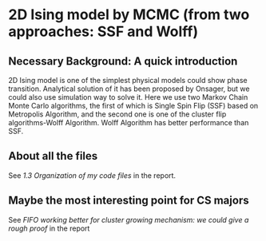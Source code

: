 # 2D Ising model by MCMC (from two approaches: SSF and Wolff)

## Necessary Background: A quick introduction

2D Ising model is one of the simplest physical models could show phase transition. Analytical solution of it has been proposed by Onsager, but we could also use simulation way to solve it. Here we use two Markov Chain Monte Carlo algorithms, the first of which is Single Spin Flip (SSF) based on Metropolis Algorithm, and the second one is one of the cluster flip algorithms-Wolff Algorithm. Wolff Algorithm has better performance than SSF.

## About all the files

See *1.3 Organization of my code files* in the report.

## Maybe the most interesting point for CS majors

See *FIFO working better for cluster growing mechanism: we could give a rough proof* in the report

